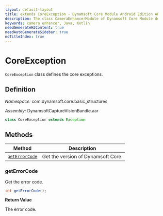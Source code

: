 ```yaml
---
layout: default-layout
title: extends CoreException - Dynamsoft Core Module Android Edition API Reference
description: The class CameraEnhancerModule of Dynamsoft Core Module defines the camera enhancer exception.
keywords: camera enhancer, Java, Kotlin
needGenerateH3Content: true
needAutoGenerateSidebar: true
noTitleIndex: true
---
```


# CoreException

`CoreException` class defines the core exceptions.

## Definition

*Namespace:* com.dynamsoft.core.basic_structures

*Assembly:* DynamsoftCaptureVisionBundle.aar

```java
class CoreException extends Exception
```

## Methods

| Method | Description |
|------- |-------------|
| [`getErrorCode`](#geterrorcode) | Get the version of Dynamsoft Core. |

### getErrorCode

Get the error code.

```java
int getErrorCode();
```

**Return Value**

The error code.
